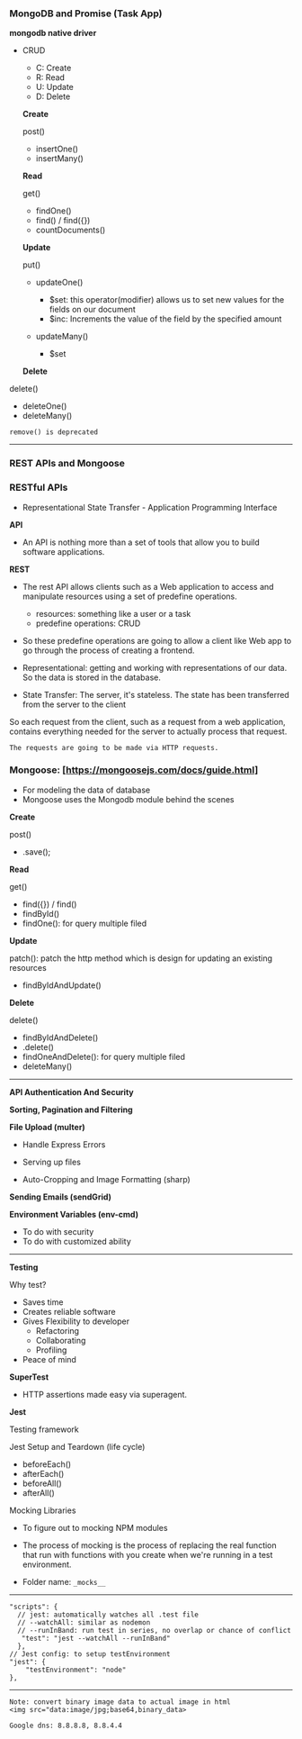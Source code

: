 ### MongoDB and Promise (Task App)

**mongodb native driver**

- CRUD

  - C: Create
  - R: Read
  - U: Update
  - D: Delete

  **Create**

  post()

  - insertOne()
  - insertMany()

  **Read**

  get()

  - findOne()
  - find() / find({})
  - countDocuments()

  **Update**

  put()

  - updateOne()

    - $set: this operator(modifier) allows us to set new values for the fields on our document
    - $inc: Increments the value of the field by the specified amount

  - updateMany()
    - $set

  **Delete**

delete()

- deleteOne()
- deleteMany()

`remove() is deprecated`

---

### REST APIs and Mongoose

### RESTful APIs

- Representational State Transfer - Application Programming Interface

**API**

- An API is nothing more than a set of tools that allow you to build software applications.

**REST**

- The rest API allows clients such as a Web application to access and manipulate resources using a set of predefine operations.

  - resources: something like a user or a task
  - predefine operations: CRUD

- So these predefine operations are going to allow a client like Web app to go through the process of creating a frontend.

- Representational: getting and working with representations of our data. So the data is stored in the database.

- State Transfer: The server, it's stateless. The state has been transferred from the server to the client

So each request from the client, such as a request from a web application, contains everything needed for the server to actually process that request.

`The requests are going to be made via HTTP requests.`

### Mongoose: [https://mongoosejs.com/docs/guide.html]

- For modeling the data of database
- Mongoose uses the Mongodb module behind the scenes

**Create**

post()

- .save();

**Read**

get()

- find({}) / find()
- findById()
- findOne(): for query multiple filed

**Update**

patch(): patch the http method which is design for updating an existing resources

- findByIdAndUpdate()

**Delete**

delete()

- findByIdAndDelete()
- .delete()
- findOneAndDelete(): for query multiple filed
- deleteMany()

---

**API Authentication And Security**

**Sorting, Pagination and Filtering**

**File Upload (multer)**

- Handle Express Errors

- Serving up files

- Auto-Cropping and Image Formatting (sharp)

**Sending Emails (sendGrid)**

**Environment Variables (env-cmd)**

- To do with security
- To do with customized ability

---

**Testing**

Why test?

- Saves time
- Creates reliable software
- Gives Flexibility to developer
  - Refactoring
  - Collaborating
  - Profiling
- Peace of mind

**SuperTest**

- HTTP assertions made easy via superagent.

**Jest**

Testing framework

Jest Setup and Teardown (life cycle)

- beforeEach()
- afterEach()
- beforeAll()
- afterAll()

Mocking Libraries

- To figure out to mocking NPM modules
- The process of mocking is the process of replacing the real function that run with functions with you create when we're running in a test environment.

- Folder name: `_mocks__`

---

```
"scripts": {
  // jest: automatically watches all .test file
  // --watchAll: similar as nodemon
  // --runInBand: run test in series, no overlap or chance of conflict
   "test": "jest --watchAll --runInBand"
  },
// Jest config: to setup testEnvironment
"jest": {
    "testEnvironment": "node"
},
```

---

```
Note: convert binary image data to actual image in html
<img src="data:image/jpg;base64,binary_data>

Google dns: 8.8.8.8, 8.8.4.4
```
